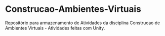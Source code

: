 # Construcao-Ambientes-Virtuais
Repositório para armazenamento de Atividades da disciplina Construcao de Ambientes Virtuais - Atividades feitas com Unity.
